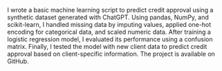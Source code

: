 I wrote a basic machine learning script to predict credit approval using a synthetic dataset generated with ChatGPT. Using pandas, NumPy, and scikit-learn, I handled missing data by imputing values, applied one-hot encoding for categorical data, and scaled numeric data. After training a logistic regression model, I evaluated its performance using a confusion matrix. Finally, I tested the model with new client data to predict credit approval based on client-specific information. The project is available on GitHub.
